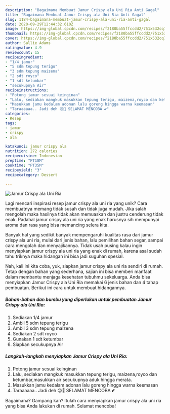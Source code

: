```yaml
---
description: "Bagaimana Membuat Jamur Crispy ala Uni Ria Anti Gagal"
title: "Bagaimana Membuat Jamur Crispy ala Uni Ria Anti Gagal"
slug: 1184-bagaimana-membuat-jamur-crispy-ala-uni-ria-anti-gagal
date: 2020-09-29T12:44:32.610Z
image: https://img-global.cpcdn.com/recipes/f2180ba55ffccdd2/751x532cq70/jamur-crispy-ala-uni-ria-foto-resep-utama.jpg
thumbnail: https://img-global.cpcdn.com/recipes/f2180ba55ffccdd2/751x532cq70/jamur-crispy-ala-uni-ria-foto-resep-utama.jpg
cover: https://img-global.cpcdn.com/recipes/f2180ba55ffccdd2/751x532cq70/jamur-crispy-ala-uni-ria-foto-resep-utama.jpg
author: Sallie Adams
ratingvalue: 4.9
reviewcount: 15
recipeingredient:
- "1/4 jamur"
- "5 sdm tepung terigu"
- "3 sdm tepung maizena"
- "2 sdt royco"
- "1 sdt ketumbar"
- "secukupnya Air"
recipeinstructions:
- "Potong jamur sesuai keinginan"
- "Lalu, sediakan mangkuk masukkan tepung terigu, maizena,royco dan ketumbar,masukkan air secukupnya aduk hingga merata."
- "Masukkan jamu kedalam adonan lalu goreng hingga warna keemasan"
- "Taraaaaaa.. Jadi deh 😍🤗 SELAMAT MENCOBA 💕"
categories:
- Resep
tags:
- jamur
- crispy
- ala

katakunci: jamur crispy ala 
nutrition: 272 calories
recipecuisine: Indonesian
preptime: "PT18M"
cooktime: "PT35M"
recipeyield: "3"
recipecategory: Dessert

---
```



![Jamur Crispy ala Uni Ria](https://img-global.cpcdn.com/recipes/f2180ba55ffccdd2/751x532cq70/jamur-crispy-ala-uni-ria-foto-resep-utama.jpg)

Lagi mencari inspirasi resep jamur crispy ala uni ria yang unik? Cara membuatnya memang tidak susah dan tidak juga mudah. Jika salah mengolah maka hasilnya tidak akan memuaskan dan justru cenderung tidak enak. Padahal jamur crispy ala uni ria yang enak harusnya sih mempunyai aroma dan rasa yang bisa memancing selera kita.

Banyak hal yang sedikit banyak mempengaruhi kualitas rasa dari jamur crispy ala uni ria, mulai dari jenis bahan, lalu pemilihan bahan segar, sampai cara mengolah dan menyajikannya. Tidak usah pusing kalau ingin menyiapkan jamur crispy ala uni ria yang enak di rumah, karena asal sudah tahu triknya maka hidangan ini bisa jadi suguhan spesial.




Nah, kali ini kita coba, yuk, siapkan jamur crispy ala uni ria sendiri di rumah. Tetap dengan bahan yang sederhana, sajian ini bisa memberi manfaat dalam membantu menjaga kesehatan tubuhmu sekeluarga. Anda bisa menyiapkan Jamur Crispy ala Uni Ria memakai 6 jenis bahan dan 4 tahap pembuatan. Berikut ini cara untuk membuat hidangannya.

<!--inarticleads1-->

##### Bahan-bahan dan bumbu yang diperlukan untuk pembuatan Jamur Crispy ala Uni Ria:

1. Sediakan 1/4 jamur
1. Ambil 5 sdm tepung terigu
1. Ambil 3 sdm tepung maizena
1. Sediakan 2 sdt royco
1. Gunakan 1 sdt ketumbar
1. Siapkan secukupnya Air




<!--inarticleads2-->

##### Langkah-langkah menyiapkan Jamur Crispy ala Uni Ria:

1. Potong jamur sesuai keinginan
1. Lalu, sediakan mangkuk masukkan tepung terigu, maizena,royco dan ketumbar,masukkan air secukupnya aduk hingga merata.
1. Masukkan jamu kedalam adonan lalu goreng hingga warna keemasan
1. Taraaaaaa.. Jadi deh 😍🤗 SELAMAT MENCOBA 💕




Bagaimana? Gampang kan? Itulah cara menyiapkan jamur crispy ala uni ria yang bisa Anda lakukan di rumah. Selamat mencoba!
